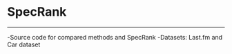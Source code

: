# SpecRank
-----------------
-Source code for compared methods and SpecRank
-Datasets: Last.fm and Car dataset
